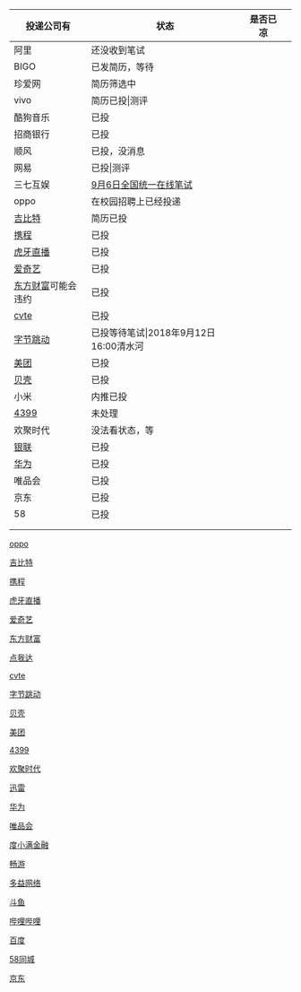| 投递公司有                                                   | 状态                                                         | 是否已凉 |      |
| ------------------------------------------------------------ | ------------------------------------------------------------ | -------- | ---- |
| 阿里                                                         | 还没收到笔试                                                 |          |      |
| BIGO                                                         | 已发简历，等待                                               |          |      |
| 珍爱网                                                       | 简历筛选中                                                   |          |      |
| vivo                                                         | 简历已投\|测评                                               |          |      |
| 酷狗音乐                                                     | 已投                                                         |          |      |
| 招商银行                                                     | 已投                                                         |          |      |
| 顺风                                                         | 已投，没消息                                                 |          |      |
| 网易                                                         | 已投\|测评                                                   |          |      |
| 三七互娱                                                     | [9月6日全国统一在线笔试](https://zhaopin.37.com/exam/index.html) |          |      |
| oppo                                                         | 在校园招聘上已经投递                                         |          |      |
| [吉比特](http://campus.g-bits.com/recruit)                   | 简历已投                                                     |          |      |
| [携程](http://recruitment.ctrip.com/list)                    | 已投                                                         |          |      |
| [虎牙直播](http://hr.huya.com/)                              | 已投                                                         |          |      |
| [爱奇艺 ](http://zhaopin.iqiyi.com/job-detail-info-school.html?id=1820&isschool=1) | 已投                                                         |          |      |
| [东方财富](https://eastmoney.zhiye.com/zpdetail/350197549)可能会违约 | 已投                                                         |          |      |
| [cvte](https://careers.cvte.com/zone/login?next=%2Fzone%2F)  | 已投                                                         |          |      |
| [字节跳动](https://job.bytedance.com/job/detail/25509)       | 已投等待笔试\|2018年9月12日 16:00清水河                      |          |      |
| [美团](https://campus.meituan.com/jobs?jobFamily=1&jobType=1&pageNo=2&utm_source=nowcoder&workCity=001009) | 已投                                                         |          |      |
| [贝壳](http://campus.ke.com/zpdetail/190145551)              | 已投                                                         |          |      |
| 小米                                                         | 内推已投                                                     |          |      |
| [4399](https://hr.4399om.com/?r=userCenter/index)            | 未处理                                                       |          |      |
| 欢聚时代                                                     | 没法看状态，等                                               |          |      |
| [银联](https://join.unionpay.com/wt/unionpayhr/web/index/applyPositionN310!listApplyPosition?brandCode=1&userLoginType=1&operational=1ac475d668674320c8127facf10f87aa8c95cae86b12ca81c152dd947c3af62b7c74a66dd5ddaddbb90b674c304df9783f3e1ca9a3383120c58da4a033979d0e03c2e196687f7659c31e5402cfe7efb1314ce52ab86e994dca7166edfa667304c6277219b0af3df6951636b84b510107) | 已投                                                         |          |      |
| [华为](http://career.huawei.com/reccampportal/portal4_index.html#!portal/usercenter4/recruitmentProgress/recruitmentProgress.html) | 已投                                                         |          |      |
| 唯品会                                                       | 已投                                                         |          |      |
| 京东                                                         | 已投                                                         |          |      |
| 58                                                           | 已投                                                         |          |      |
|                                                              |                                                              |          |      |
|                                                              |                                                              |          |      |







[oppo](https://campusresume.zhaopin.com/Resume/ResumePreview?rid=12419&lid=1)

[吉比特](http://campus.g-bits.com/recruit)

[携程](http://recruitment.ctrip.com/list)

[虎牙直播](http://hr.huya.com/)

[爱奇艺 ](http://zhaopin.iqiyi.com/job-detail-info-school.html?id=1820&isschool=1)

[东方财富](https://eastmoney.zhiye.com/zpdetail/350197549)

[点我达](http://job.dianwoda.com/#/detail?id=b4ccd107-59e4-45ff-a39c-a12fece6941b)

[cvte](https://careers.cvte.com/zone/login?next=%2Fzone%2F)

[字节跳动](https://job.bytedance.com/job/detail/25509)

[贝壳](http://campus.ke.com/zpdetail/190145551)

[美团](https://campus.meituan.com/jobs?jobFamily=1&jobType=1&pageNo=2&utm_source=nowcoder&workCity=001009)

[4399](http://web.4399.com/campus/yjsgw/kaifalei/#672717)

[欢聚时代](https://app.mokahr.com/campus_apply/hjsd/47#/job/9026f570-5842-45d6-b399-c36356e78c92?_k=4obkze)

[迅雷](http://campus.xunlei.com/position.html)

[华为](http://career.huawei.com/reccampportal/campus4_index.html#campus4/pages/joblist/jobDetail.html?jobId=53166&d=1535731433168&type=2&jobFamClsCode=JFC1)

[唯品会](http://campus.vip.com/rec_1.html)

[度小满金融](https://talent.duxiaoman.com/wt/duxiaoman/web/index/webPositionN310!getOnePosition?postId=104011&recruitType=1&brandCode=1&importPost=0&columnId=1)

[畅游](http://campus.changyou.com/recruitment/develop.shtml)

[多益网络](https://xz.duoyi.com/jobs/index.html?t=0#type=program_type&id=57aaeff534c4050001b94ea2)

[斗鱼](http://zhaopin.douyu.com/campus/detail/id/181)

[哔哩哔哩](https://app.mokahr.com/campus_apply/bilibili#/job/bbad38e8-75dc-4814-8532-73854ed76f9a?_k=yhxjcn)

[百度]()

[58同城](http://campus.58.com/detail.html?id=5b1df5ea48aefc7507e491cb&citysId=5b1f354fedec7a2f1997b76b&jobsId=5b1f34b248aefc548dbd2419)

[京东](http://campus.jd.com/web/job/job_detail?jobId=561)

